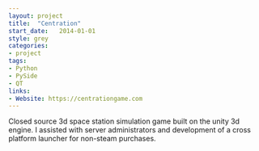 ```yaml
---
layout: project
title:  "Centration"
start_date:   2014-01-01
style: grey
categories:
- project
tags:
- Python
- PySide
- QT
links:
- Website: https://centrationgame.com
---
```


Closed source 3d space station simulation game built on the unity 3d engine. I assisted with server administrators and development of a cross platform launcher for non-steam purchases.
